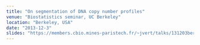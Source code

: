 ```yaml
---
title: "On segmentation of DNA copy number profiles"
venue: "Biostatistics seminar, UC Berkeley"
location: "Berkeley, USA"
date: "2013-12-3"
slides: "https://members.cbio.mines-paristech.fr/~jvert/talks/131203berkeley/berkeley.pdf"
---
```

